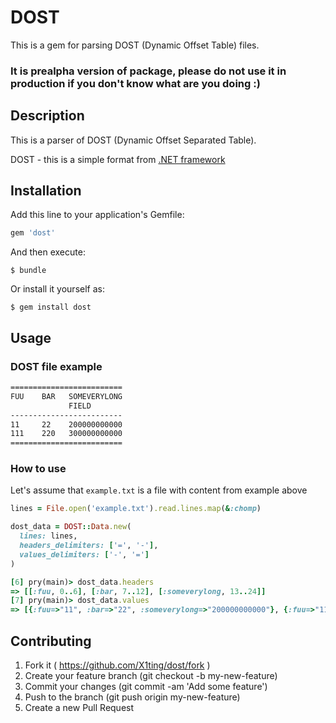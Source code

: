 # DOST

This is a gem for parsing DOST (Dynamic Offset Table) files.

### It is prealpha version of package, please do not use it in production if you don't know what are you doing :)

## Description

This is a parser of DOST (Dynamic Offset Separated Table).

DOST - this is a simple format from [.NET framework](https://docs.microsoft.com/en-us/dotnet/standard/base-types/composite-formatting#alignment-component)

## Installation

Add this line to your application's Gemfile:

```ruby
gem 'dost'
```

And then execute:

    $ bundle

Or install it yourself as:

    $ gem install dost

## Usage

### DOST file example

```txt
=========================
FUU    BAR   SOMEVERYLONG
             FIELD
-------------------------
11     22    200000000000
111    220   300000000000
=========================
```

### How to use

Let's assume that `example.txt` is a file with content from example above
```ruby
lines = File.open('example.txt').read.lines.map(&:chomp)

dost_data = DOST::Data.new(
  lines: lines,
  headers_delimiters: ['=', '-'],
  values_delimiters: ['-', '=']
)

[6] pry(main)> dost_data.headers
=> [[:fuu, 0..6], [:bar, 7..12], [:someverylong, 13..24]]
[7] pry(main)> dost_data.values
=> [{:fuu=>"11", :bar=>"22", :someverylong=>"200000000000"}, {:fuu=>"111", :bar=>"220", :someverylong=>"300000000000"}]
```

## Contributing

1. Fork it ( https://github.com/X1ting/dost/fork )
2. Create your feature branch (git checkout -b my-new-feature)
3. Commit your changes (git commit -am 'Add some feature')
4. Push to the branch (git push origin my-new-feature)
5. Create a new Pull Request

